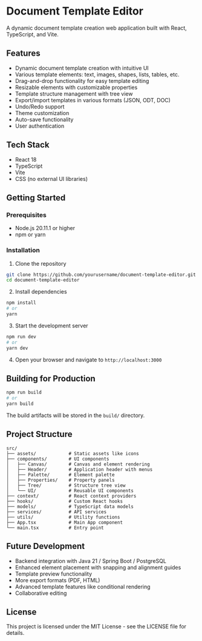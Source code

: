 # Document Template Editor

A dynamic document template creation web application built with React, TypeScript, and Vite.

## Features

- Dynamic document template creation with intuitive UI
- Various template elements: text, images, shapes, lists, tables, etc.
- Drag-and-drop functionality for easy template editing
- Resizable elements with customizable properties
- Template structure management with tree view
- Export/import templates in various formats (JSON, ODT, DOC)
- Undo/Redo support
- Theme customization
- Auto-save functionality
- User authentication

## Tech Stack

- React 18
- TypeScript
- Vite
- CSS (no external UI libraries)

## Getting Started

### Prerequisites

- Node.js 20.11.1 or higher
- npm or yarn

### Installation

1. Clone the repository
```bash
git clone https://github.com/yourusername/document-template-editor.git
cd document-template-editor
```

2. Install dependencies
```bash
npm install
# or
yarn
```

3. Start the development server
```bash
npm run dev
# or
yarn dev
```

4. Open your browser and navigate to `http://localhost:3000`

## Building for Production

```bash
npm run build
# or
yarn build
```

The build artifacts will be stored in the `build/` directory.

## Project Structure

```
src/
├── assets/            # Static assets like icons
├── components/        # UI components
│   ├── Canvas/        # Canvas and element rendering
│   ├── Header/        # Application header with menus
│   ├── Palette/       # Element palette
│   ├── Properties/    # Property panels
│   ├── Tree/          # Structure tree view
│   └── UI/            # Reusable UI components
├── context/           # React context providers
├── hooks/             # Custom React hooks
├── models/            # TypeScript data models
├── services/          # API services
├── utils/             # Utility functions
├── App.tsx            # Main App component
└── main.tsx           # Entry point
```

## Future Development

- Backend integration with Java 21 / Spring Boot / PostgreSQL
- Enhanced element placement with snapping and alignment guides
- Template preview functionality
- More export formats (PDF, HTML)
- Advanced template features like conditional rendering
- Collaborative editing

## License

This project is licensed under the MIT License - see the LICENSE file for details.